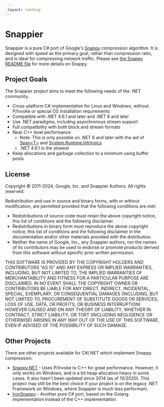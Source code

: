 ```yaml
---
_layout: landing
---
```


# Snappier

Snappier is a pure C# port of Google's [Snappy](https://github.com/google/snappy) compression algorithm. It is designed with speed as the primary goal, rather than compression ratio, and is ideal for compressing network traffic. Please see [the Snappy README file](https://github.com/google/snappy/blob/master/README.md) for more details on Snappy.

## Project Goals

The Snappier project aims to meet the following needs of the .NET community.

- Cross-platform C# implementation for Linux and Windows, without P/Invoke or special OS installation requirements
- Compatible with .NET 4.6.1 and later and .NET 6 and later
- Use .NET paradigms, including asynchronous stream support
- Full compatibility with both block and stream formats
- Near C++ level performance
  - Note: This is only possible on .NET 6 and later with the aid of [Span&lt;T&gt;](https://docs.microsoft.com/en-us/dotnet/api/system.span-1?view=net-9.0) and [System.Runtime.Intrinsics](https://devblogs.microsoft.com/dotnet/dotnet-8-hardware-intrinsics/)
  - .NET 4.6.1 is the slowest
- Keep allocations and garbage collection to a minimum using buffer pools

## License

Copyright &copy; 2011-2024, Google, Inc. and Snappier Authors.
All rights reserved.

Redistribution and use in source and binary forms, with or without
modification, are permitted provided that the following conditions are
met:

* Redistributions of source code must retain the above copyright
notice, this list of conditions and the following disclaimer.
* Redistributions in binary form must reproduce the above
copyright notice, this list of conditions and the following disclaimer
in the documentation and/or other materials provided with the
distribution.
* Neither the name of Google, Inc., any Snappier authors, nor the 
names of its contributors may be used to endorse or promote products 
derived from this software without specific prior written permission.

THIS SOFTWARE IS PROVIDED BY THE COPYRIGHT HOLDERS AND CONTRIBUTORS
"AS IS" AND ANY EXPRESS OR IMPLIED WARRANTIES, INCLUDING, BUT NOT
LIMITED TO, THE IMPLIED WARRANTIES OF MERCHANTABILITY AND FITNESS FOR
A PARTICULAR PURPOSE ARE DISCLAIMED. IN NO EVENT SHALL THE COPYRIGHT
OWNER OR CONTRIBUTORS BE LIABLE FOR ANY DIRECT, INDIRECT, INCIDENTAL,
SPECIAL, EXEMPLARY, OR CONSEQUENTIAL DAMAGES (INCLUDING, BUT NOT
LIMITED TO, PROCUREMENT OF SUBSTITUTE GOODS OR SERVICES; LOSS OF USE,
DATA, OR PROFITS; OR BUSINESS INTERRUPTION) HOWEVER CAUSED AND ON ANY
THEORY OF LIABILITY, WHETHER IN CONTRACT, STRICT LIABILITY, OR TORT
(INCLUDING NEGLIGENCE OR OTHERWISE) ARISING IN ANY WAY OUT OF THE USE
OF THIS SOFTWARE, EVEN IF ADVISED OF THE POSSIBILITY OF SUCH DAMAGE.

## Other Projects

There are other projects available for C#/.NET which implement Snappy compression.

- [Snappy.NET](https://snappy.machinezoo.com/) - Uses P/Invoke to C++ for great performance. However, it only works on Windows, and is a bit heap allocation heavy in some cases. It also hasn't been updated since 2014 (as of 10/2020). This project may still be the best choice if your project is on the legacy .NET Framework on Windows, where Snappier is much less performant.
- [IronSnappy](https://github.com/aloneguid/IronSnappy) - Another pure C# port, based on the Golang implementation instead of the C++ implementation.

